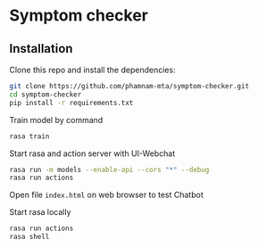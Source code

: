 # Symptom checker

## Installation

Clone this repo and install the dependencies:

```bash
git clone https://github.com/phamnam-mta/symptom-checker.git
cd symptom-checker
pip install -r requirements.txt
```

Train model by command

```bash
rasa train
```

Start rasa and action server with UI-Webchat

```bash
rasa run -m models --enable-api --cors "*" --debug
rasa run actions
```
Open file `index.html` on web browser to test Chatbot


Start rasa locally
```bash
rasa run actions
rasa shell
```
